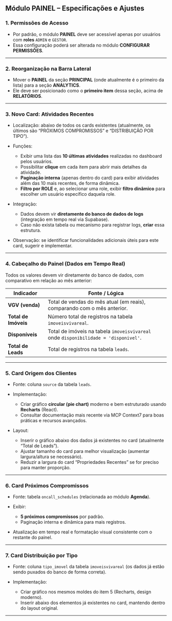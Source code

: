 ## Módulo **PAINEL** – Especificações e Ajustes

### 1. Permissões de Acesso

* Por padrão, o módulo **PAINEL** deve ser acessível apenas por usuários com **roles** `ADMIN` e `GESTOR`.
* Essa configuração poderá ser alterada no módulo **CONFIGURAR PERMISSÕES**.

---

### 2. Reorganização na Barra Lateral

* Mover o **PAINEL** da seção **PRINCIPAL** (onde atualmente é o primeiro da lista) para a seção **ANALYTICS**.
* Ele deve ser posicionado como o **primeiro item** dessa seção, acima de **RELATÓRIOS**.

---

### 3. Novo Card: **Atividades Recentes**

* Localização: abaixo de todos os cards existentes (atualmente, os últimos são “PRÓXIMOS COMPROMISSOS” e “DISTRIBUIÇÃO POR TIPO”).
* Funções:

  * Exibir uma lista das **10 últimas atividades** realizadas no dashboard pelos usuários.
  * Possibilitar **clique** em cada item para abrir mais detalhes da atividade.
  * **Paginação interna** (apenas dentro do card) para exibir atividades além das 10 mais recentes, de forma dinâmica.
  * **Filtro por ROLE** e, ao selecionar uma role, exibir **filtro dinâmico** para escolher um usuário específico daquela role.
* Integração:

  * Dados devem vir **diretamente do banco de dados de logs** (integração em tempo real via Supabase).
  * Caso não exista tabela ou mecanismo para registrar logs, **criar** essa estrutura.
* Observação: se identificar funcionalidades adicionais úteis para este card, sugerir e implementar.

---

### 4. Cabeçalho do Painel (Dados em Tempo Real)

Todos os valores devem vir diretamente do banco de dados, com comparativo em relação ao mês anterior:

| Indicador            | Fonte / Lógica                                                                      |
| -------------------- | ----------------------------------------------------------------------------------- |
| **VGV (venda)**      | Total de vendas do mês atual (em reais), comparando com o mês anterior.             |
| **Total de Imóveis** | Número total de registros na tabela `imoveisvivareal`.                              |
| **Disponíveis**      | Total de imóveis na tabela `imoveisvivareal` onde `disponibilidade = 'disponivel'`. |
| **Total de Leads**   | Total de registros na tabela `leads`.                                               |

---

### 5. Card **Origem dos Clientes**

* Fonte: coluna `source` da tabela `leads`.
* Implementação:

  * Criar gráfico **circular (pie chart)** moderno e bem estruturado usando **Recharts** (React).
  * Consultar documentação mais recente via MCP Context7 para boas práticas e recursos avançados.
* Layout:

  * Inserir o gráfico abaixo dos dados já existentes no card (atualmente “Total de Leads”).
  * Ajustar tamanho do card para melhor visualização (aumentar largura/altura se necessário).
  * Reduzir a largura do card “Propriedades Recentes” se for preciso para manter proporção.

---

### 6. Card **Próximos Compromissos**

* Fonte: tabela `oncall_schedules` (relacionada ao módulo **Agenda**).
* Exibir:

  * **5 próximos compromissos** por padrão.
  * Paginação interna e dinâmica para mais registros.
* Atualização em tempo real e formatação visual consistente com o restante do painel.

---

### 7. Card **Distribuição por Tipo**

* Fonte: coluna `tipo_imovel` da tabela `imoveisvivareal` (os dados já estão sendo puxados do banco de forma correta).
* Implementação:

  * Criar gráfico nos mesmos moldes do item 5 (Recharts, design moderno).
  * Inserir abaixo dos elementos já existentes no card, mantendo dentro do layout original.

---

